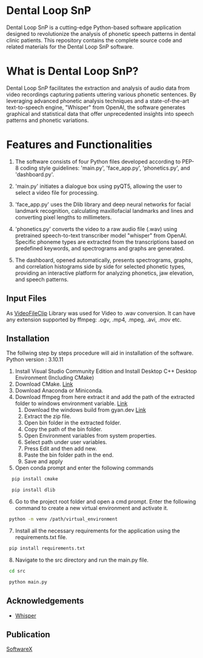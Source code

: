 
# Dental Loop SnP

Dental Loop SnP is a cutting-edge Python-based software application designed to revolutionize the analysis of phonetic speech patterns in dental clinic patients. This repository contains the complete source code and related materials for the Dental Loop SnP software.

# What is Dental Loop SnP?

Dental Loop SnP facilitates the extraction and analysis of audio data from video recordings capturing patients uttering various phonetic sentences. By leveraging advanced phonetic analysis techniques and a state-of-the-art text-to-speech engine, "Whisper" from OpenAI, the software generates graphical and statistical data that offer unprecedented insights into speech patterns and phonetic variations.

# Features and Functionalities

1. The software consists of four Python files developed according to PEP-8 coding style guidelines: 'main.py', 'face_app.py', 'phonetics.py', and 'dashboard.py'.

2. 'main.py' initiates a dialogue box using pyQT5, allowing the user to select a video file for processing.

3. 'face_app.py' uses the Dlib library and deep neural networks for facial landmark recognition, calculating maxillofacial landmarks and lines and converting pixel lengths to millimeters.

4. 'phonetics.py' converts the video to a raw audio file (.wav) using pretrained speech-to-text transcriber model "whisper" from OpenAI. Specific phoneme types are extracted from the transcriptions based on predefined keywords, and spectrograms and graphs are generated.

5. The dashboard, opened automatically, presents spectrograms, graphs, and correlation histograms side by side for selected phonetic types, providing an interactive platform for analyzing phonetics, jaw elevation, and speech patterns.

## Input Files
As [VideoFileClip](https://moviepy-tburrows13.readthedocs.io/en/improve-docs/ref/VideoClip/VideoFileClip.html) Library was used for Video to .wav conversion. It can have any extension supported by ffmpeg: .ogv, .mp4, .mpeg, .avi, .mov etc.

## Installation
The follwing step by steps procedure will aid in installation of the software. Python version : 3.10.11
1. Install Visual Studio Community Edition and Install Desktop C++ Desktop Environment (Including CMake)
2. Download CMake. [Link](https://cmake.org/download/)
3. Download Anaconda or Miniconda.
4. Download ffmpeg from here extract it and add the path of the extracted folder to windows environment variable. [Link](https://ffmpeg.org/download.html)
   1. Download the windows build from gyan.dev [Link](https://www.gyan.dev/ffmpeg/builds/ffmpeg-git-full.7z)
   2. Extract the zip file.
   3. Open bin folder in the extracted folder.
   4. Copy the path of the bin folder.
   5. Open Environment variables from system properties.
   6. Select path under user variables.
   7. Press Edit and then add new.
   8. Paste the bin folder path in the end.
   9. Save and apply
6. Open conda prompt and enter the following commands

```bash
  pip install cmake
```

```bash
  pip install dlib
```
6. Go to the project root folder and open a cmd prompt. Enter the following command to create a new virtual environment and activate it.
```bash
 python -m venv /path/virtual_environment 
```
7. Install all the necessary requirements for the application using the requirements.txt file.
```bash
 pip install requirements.txt 
```
8. Navigate to the src directory and run the main.py file.
```bash
 cd src 
```
```bash
 python main.py 
```

## Acknowledgements

 - [Whisper](https://github.com/openai/whisper)

## Publication
[SoftwareX](https://www.sciencedirect.com/science/article/pii/S235271102300300X)
